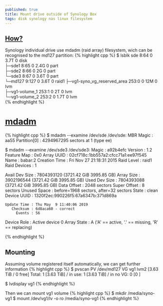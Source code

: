 ```yaml
---
published: true
title: Mount drive outside of Synology Box
tags: disk synology nas linux filesystem
---
```

## [How?](https://superuser.com/questions/550064/how-mount-find-recover-data-in-hdd-outside-of-synology-box)

Synology individual drive use mdadm (raid array) filesystem, wich can be recognised to the md127 partition:
{% highlight cpp %}
$ lsblk
sde                               8:64   0  3.7T  0 disk  
├─sde1                            8:65   0  2.4G  0 part  
├─sde2                            8:66   0    2G  0 part  
└─sde3                            8:67   0  3.6T  0 part  
  └─md127                         9:127  0  3.6T  0 raid1 
    ├─vg1-syno_vg_reserved_area 253:0    0   12M  0 lvm   
    ├─vg1-volume_1              253:1    0    2T  0 lvm   
    └─vg1-volume_2              253:2    0  1.7T  0 lvm   
{% endhighlight %}

# [mdadm](https://linux.die.net/man/8/mdadm)

{% highlight cpp %}
$ mdadm --examine /dev/sde
/dev/sde:
   MBR Magic : aa55
Partition[0] :   4294967295 sectors at            1 (type ee)

$ mdadm --examine /dev/sde3
/dev/sde3:
          Magic : a92b4efc
        Version : 1.2
    Feature Map : 0x0
     Array UUID : 02cf718c:1bb557a2:cfcc71a1:ee97f545
           Name : babar:2
  Creation Time : Fri Nov 27 21:18:31 2015
     Raid Level : raid1
   Raid Devices : 1

 Avail Dev Size : 7804393120 (3721.42 GiB 3995.85 GB)
     Array Size : 3902196544 (3721.42 GiB 3995.85 GB)
  Used Dev Size : 7804393088 (3721.42 GiB 3995.85 GB)
    Data Offset : 2048 sectors
   Super Offset : 8 sectors
   Unused Space : before=1968 sectors, after=32 sectors
          State : clean
    Device UUID : 1320f2ec:990226f5:67a6347b:371d869a

    Update Time : Thu May  9 11:40:06 2019
       Checksum : 6d8aca60 - correct
         Events : 56


   Device Role : Active device 0
   Array State : A ('A' == active, '.' == missing, 'R' == replacing)

{% endhighlight %}

## Mounting

Assuming volume registered itself automatically, we can get further information
{% highlight cpp %}
$ pvscan
  PV /dev/md127   VG vg1             lvm2 [3.63 TiB / 0    free]
  Total: 1 [3.63 TiB] / in use: 1 [3.63 TiB] / in no VG: 0 [0   ]

$ lvdisplay vg1
{% endhighlight %}

Then we can mount vg1 volume
{% highlight cpp %}
$ mkdir /media/syno-vg1
$ mount /dev/vg1/lv -o ro /media/syno-vg1
{% endhighlight %}


